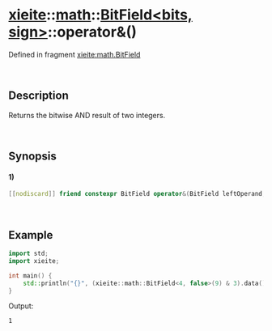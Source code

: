 # [xieite](../../../../../xieite.md)\:\:[math](../../../../../math.md)\:\:[BitField<bits, sign>](../../../../bit_field.md)\:\:operator&\(\)
Defined in fragment [xieite:math.BitField](../../../../../../../src/math/bit_field.cpp)

&nbsp;

## Description
Returns the bitwise AND result of two integers.

&nbsp;

## Synopsis
#### 1)
```cpp
[[nodiscard]] friend constexpr BitField operator&(BitField leftOperand, BitField rightOperand) noexcept;
```

&nbsp;

## Example
```cpp
import std;
import xieite;

int main() {
    std::println("{}", (xieite::math::BitField<4, false>(9) & 3).data());
}
```
Output:
```
1
```
